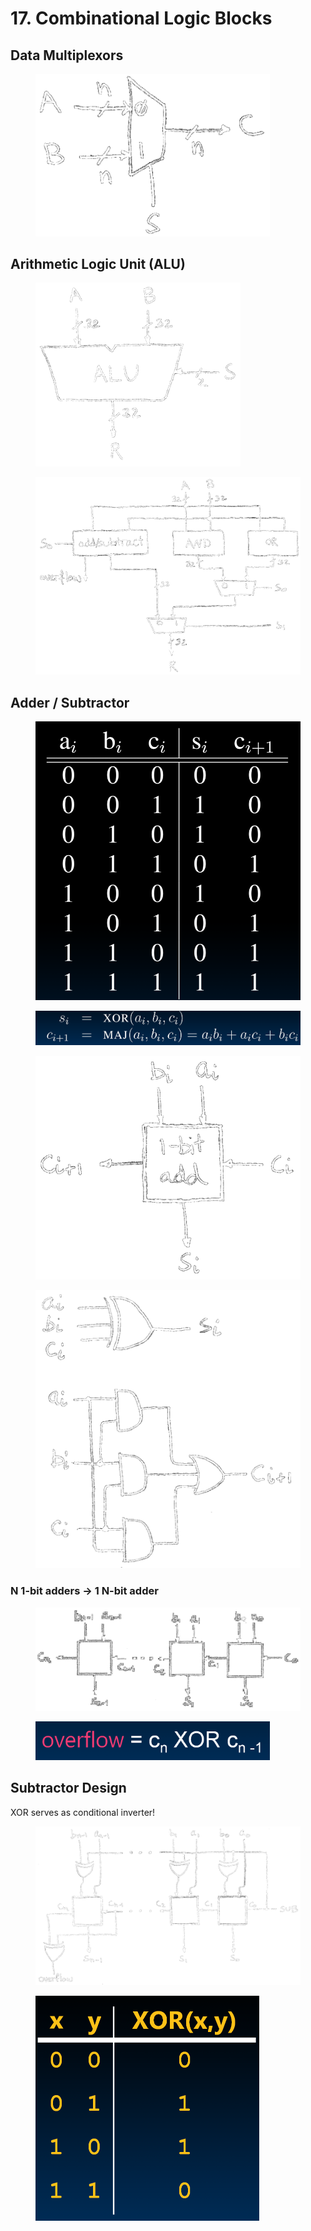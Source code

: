 # 17. Combinational Logic Blocks

## Data Multiplexors

<figure><img src=".gitbook/assets/image (108).png" alt="" width="375"><figcaption></figcaption></figure>

## Arithmetic Logic Unit (ALU)

<figure><img src=".gitbook/assets/image (109).png" alt="" width="328"><figcaption></figcaption></figure>



<figure><img src=".gitbook/assets/image (110).png" alt=""><figcaption></figcaption></figure>



## Adder / Subtractor



<figure><img src=".gitbook/assets/image (111).png" alt=""><figcaption></figcaption></figure>

<figure><img src=".gitbook/assets/image (112).png" alt=""><figcaption></figcaption></figure>

<figure><img src=".gitbook/assets/image (113).png" alt=""><figcaption></figcaption></figure>

<figure><img src=".gitbook/assets/image (114).png" alt=""><figcaption></figcaption></figure>

### N 1-bit adders -> 1 N-bit adder

<figure><img src=".gitbook/assets/image (115).png" alt=""><figcaption></figcaption></figure>

<figure><img src=".gitbook/assets/image (116).png" alt="" width="375"><figcaption></figcaption></figure>

## Subtractor Design

XOR serves as conditional inverter!

<figure><img src=".gitbook/assets/image (119).png" alt=""><figcaption></figcaption></figure>

<figure><img src=".gitbook/assets/image (118).png" alt="" width="358"><figcaption></figcaption></figure>








